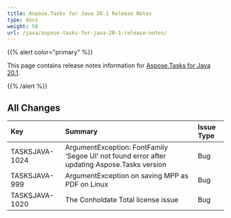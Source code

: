 ```yaml
---
title: Aspose.Tasks for Java 20.1 Release Notes
type: docs
weight: 50
url: /java/aspose-tasks-for-java-20-1-release-notes/
---
```


{{% alert color="primary" %}} 

This page contains release notes information for [Aspose.Tasks for Java 20.1](https://downloads.aspose.com/tasks/java/new-releases/aspose.tasks-for-java-20.1/).

{{% /alert %}} 


## **All Changes**

|**Key**|**Summary**|**Issue Type**|
| :- | :- | :- |
|TASKSJAVA-1024|ArgumentException: FontFamily ‘Segoe UI’ not found error after updating Aspose.Tasks version|Bug|
|TASKSJAVA-999|ArgumentException on saving MPP as PDF on Linux|Bug|
|TASKSJAVA-1020|The Conholdate Total license issue|Bug|


